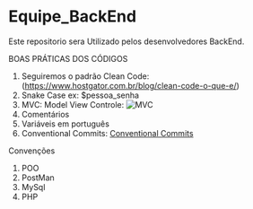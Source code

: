 # Equipe_BackEnd
Este repositorio sera Utilizado pelos desenvolvedores BackEnd.


BOAS PRÁTICAS DOS CÓDIGOS 
1. Seguiremos o padrão Clean Code: (https://www.hostgator.com.br/blog/clean-code-o-que-e/)
2. Snake Case ex: $pessoa_senha
3. MVC: Model View Controle: ![MVC](https://s2-labs.com/wp-content/uploads/2024/06/mvc.webp)
4. Comentários
5. Variáveis em português
6. Conventional Commits: [Conventional Commits](https://www.conventionalcommits.org/en/v1.0.0/)

Convenções
1. POO
2. PostMan
3. MySql
4. PHP


   


